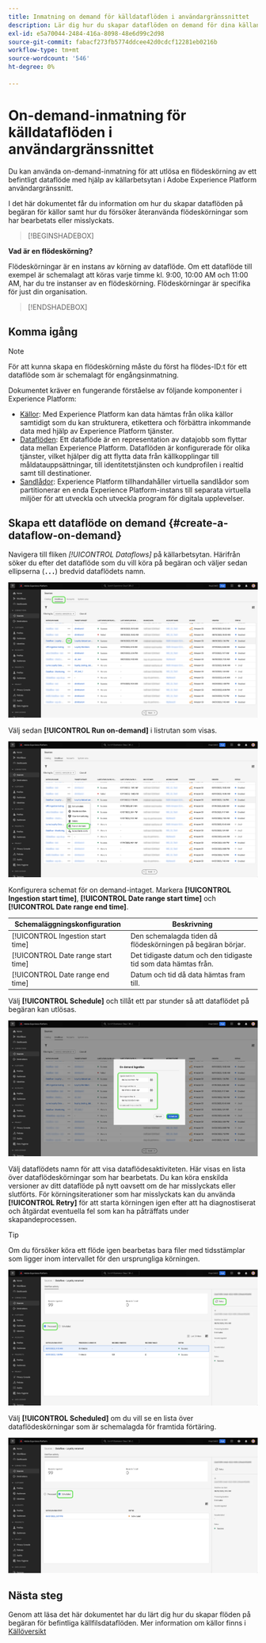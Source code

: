 ```yaml
---
title: Inmatning on demand för källdataflöden i användargränssnittet
description: Lär dig hur du skapar dataflöden on demand för dina källanslutningar med Experience Platform användargränssnitt.
exl-id: e5a70044-2484-416a-8098-48e6d99c2d98
source-git-commit: fabacf273fb5774ddcee42d0cdcf12281eb0216b
workflow-type: tm+mt
source-wordcount: '546'
ht-degree: 0%

---
```


# On-demand-inmatning för källdataflöden i användargränssnittet

Du kan använda on-demand-inmatning för att utlösa en flödeskörning av ett befintligt dataflöde med hjälp av källarbetsytan i Adobe Experience Platform användargränssnitt.

I det här dokumentet får du information om hur du skapar dataflöden på begäran för källor samt hur du försöker återanvända flödeskörningar som har bearbetats eller misslyckats.

>[!BEGINSHADEBOX]

**Vad är en flödeskörning?**

Flödeskörningar är en instans av körning av dataflöde. Om ett dataflöde till exempel är schemalagt att köras varje timme kl. 9:00, 10:00 AM och 11:00 AM, har du tre instanser av en flödeskörning. Flödeskörningar är specifika för just din organisation.

>[!ENDSHADEBOX]

## Komma igång

>[!NOTE]
>
>För att kunna skapa en flödeskörning måste du först ha flödes-ID:t för ett dataflöde som är schemalagt för engångsinmatning.

Dokumentet kräver en fungerande förståelse av följande komponenter i Experience Platform:

* [Källor](../../home.md): Med Experience Platform kan data hämtas från olika källor samtidigt som du kan strukturera, etikettera och förbättra inkommande data med hjälp av Experience Platform tjänster.
* [Dataflöden](../../../dataflows/home.md): Ett dataflöde är en representation av datajobb som flyttar data mellan Experience Platform. Dataflöden är konfigurerade för olika tjänster, vilket hjälper dig att flytta data från källkopplingar till måldatauppsättningar, till identitetstjänsten och kundprofilen i realtid samt till destinationer.
* [Sandlådor](../../../sandboxes/home.md): Experience Platform tillhandahåller virtuella sandlådor som partitionerar en enda Experience Platform-instans till separata virtuella miljöer för att utveckla och utveckla program för digitala upplevelser.

## Skapa ett dataflöde on demand {#create-a-dataflow-on-demand}

Navigera till fliken *[!UICONTROL Dataflows]* på källarbetsytan. Härifrån söker du efter det dataflöde som du vill köra på begäran och väljer sedan ellipserna (**`...`**) bredvid dataflödets namn.

![En lista med dataflöden på källarbetsytan.](../../images/tutorials/on-demand/select-dataflow.png)

Välj sedan **[!UICONTROL Run on-demand]** i listrutan som visas.

![En listruta med alternativet Kör på begäran markerat.](../../images/tutorials/on-demand/run-on-demand.png)

Konfigurera schemat för on demand-intaget. Markera **[!UICONTROL Ingestion start time]**, **[!UICONTROL Date range start time]** och **[!UICONTROL Date range end time]**.

| Schemaläggningskonfiguration | Beskrivning |
| --- | --- |
| [!UICONTROL Ingestion start time] | Den schemalagda tiden då flödeskörningen på begäran börjar. |
| [!UICONTROL Date range start time] | Det tidigaste datum och den tidigaste tid som data hämtas från. |
| [!UICONTROL Date range end time] | Datum och tid då data hämtas fram till. |

Välj **[!UICONTROL Schedule]** och tillåt ett par stunder så att dataflödet på begäran kan utlösas.

![Schemaläggningskonfigurationsfönstret för on demand-inmatning.](../../images/tutorials/on-demand/configure-schedule.png)

Välj dataflödets namn för att visa dataflödesaktiviteten. Här visas en lista över dataflödeskörningar som har bearbetats. Du kan köra enskilda versioner av ditt dataflöde på nytt oavsett om de har misslyckats eller slutförts. För körningsiterationer som har misslyckats kan du använda **[!UICONTROL Retry]** för att starta körningen igen efter att ha diagnostiserat och åtgärdat eventuella fel som kan ha påträffats under skapandeprocessen.

>[!TIP]
>
>Om du försöker köra ett flöde igen bearbetas bara filer med tidsstämplar som ligger inom intervallet för den ursprungliga körningen.

![En lista över bearbetade flödeskörningar för ett valt dataflöde.](../../images/tutorials/on-demand/processed.png)

Välj **[!UICONTROL Scheduled]** om du vill se en lista över dataflödeskörningar som är schemalagda för framtida förtäring.

![En lista över schemalagda flöden för ett valt dataflöde.](../../images/tutorials/on-demand/scheduled.png)

## Nästa steg

Genom att läsa det här dokumentet har du lärt dig hur du skapar flöden på begäran för befintliga källfilsdataflöden. Mer information om källor finns i [Källöversikt](../../home.md)
